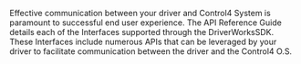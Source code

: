 
Effective communication between your driver and Control4 System is paramount to successful end user experience. The API Reference Guide details each of the Interfaces supported through the DriverWorksSDK. These Interfaces include numerous APIs that can be leveraged by your driver to  facilitate communication between the driver and the Control4 O.S.
